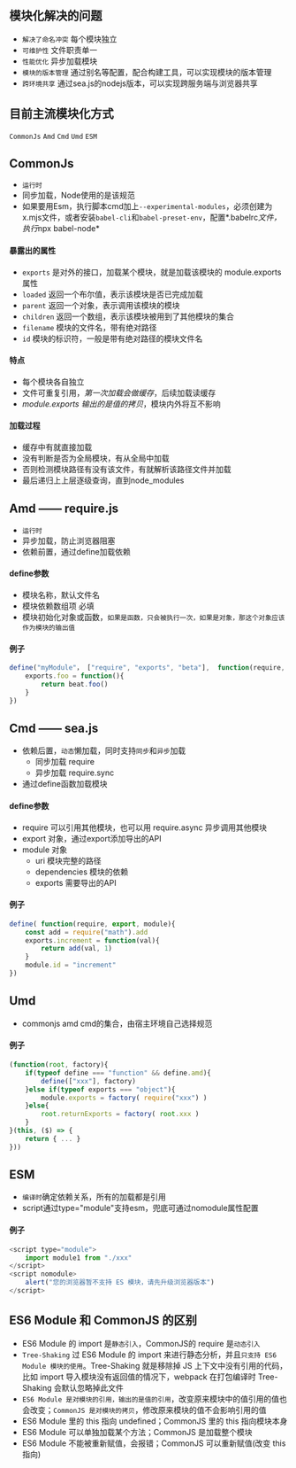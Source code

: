 ## 模块化解决的问题
- `解决了命名冲突` 每个模块独立
- `可维护性` 文件职责单一
- `性能优化` 异步加载模块
- `模块的版本管理` 通过别名等配置，配合构建工具，可以实现模块的版本管理
- `跨环境共享` 通过sea.js的nodejs版本，可以实现跨服务端与浏览器共享

## 目前主流模块化方式
`CommonJs` `Amd` `Cmd` `Umd` `ESM`

## CommonJs
- `运行时`
- 同步加载，Node使用的是该规范
- 如果要用Esm，执行脚本cmd加上`--experimental-modules`，必须创建为x.mjs文件，或者安装`babel-cli`和`babel-preset-env`，配置*.babelrc*文件，执行*npx babel-node*

#### 暴露出的属性
- `exports` 是对外的接口，加载某个模块，就是加载该模块的 module.exports 属性
- `loaded` 返回一个布尔值，表示该模块是否已完成加载
- `parent` 返回一个对象，表示调用该模块的模块
- `children` 返回一个数组，表示该模块被用到了其他模块的集合
- `filename` 模块的文件名，带有绝对路径
- `id` 模块的标识符，一般是带有绝对路径的模块文件名

#### 特点
- 每个模块各自独立
- 文件可重复引用，*第一次加载会做缓存*，后续加载读缓存
- *module.exports 输出的是值的拷贝*，模块内外将互不影响

#### 加载过程
- 缓存中有就直接加载
- 没有判断是否为全局模块，有从全局中加载
- 否则检测模块路径有没有该文件，有就解析该路径文件并加载
- 最后递归上上层逐级查询，直到node_modules


## Amd —— require.js
- `运行时`
- 异步加载，防止浏览器阻塞
- 依赖前置，通过define加载依赖

#### define参数
- 模块名称，默认文件名
- 模块依赖数组项 必填
- 模块初始化对象或函数，`如果是函数，只会被执行一次，如果是对象，那这个对象应该作为模块的输出值`

#### 例子
```javascript
define("myModule"， ["require", "exports", "beta"],  function(require, exports, beta){
    exports.foo = function(){
        return beat.foo()
    }
})
```

## Cmd —— sea.js
- 依赖后置，`动态`懒加载，同时支持`同步`和`异步`加载
  - 同步加载 require
  - 异步加载 require.sync
- 通过define函数加载模块

#### define参数
- require 可以引用其他模块，也可以用 require.async 异步调用其他模块
- export 对象，通过export添加导出的API
- module 对象
  - uri 模块完整的路径
  - dependencies 模块的依赖
  - exports 需要导出的API

#### 例子
```javascript
define( function(require, export, module){
    const add = require("math").add
    exports.increment = function(val){
        return add(val, 1)
    }
    module.id = "increment"
})

```

## Umd
- commonjs amd cmd的集合，由宿主环境自己选择规范

#### 例子
```javascript
(function(root, factory){
    if(typeof define === "function" && define.amd){
        define(["xxx"], factory)
    }else if(typeof exports === "object"){
        module.exports = factory( require("xxx") )
    }else{
        root.returnExports = factory( root.xxx )
    }
}(this, ($) => {
    return { ... }
}))

```

## ESM
- `编译时`确定依赖关系，所有的加载都是引用
- script通过type="module"支持esm，兜底可通过nomodule属性配置

#### 例子
```javascript
<script type="module">
    import module1 from "./xxx"
</script>
<script nomodule>
    alert("您的浏览器暂不支持 ES 模块，请先升级浏览器版本")
</script>
```


## ES6 Module 和 CommonJS 的区别
- ES6 Module 的 import 是`静态引入`，CommonJS的 require 是`动态引入`
- `Tree-Shaking` 过 ES6 Module 的 import 来进行静态分析，并且`只支持 ES6 Module 模块的使用`。Tree-Shaking 就是移除掉 JS 上下文中没有引用的代码，比如 import 导入模块没有返回值的情况下，webpack 在打包编译时 Tree-Shaking 会默认忽略掉此文件
- `ES6 Module 是对模块的引用，输出的是值的引用`，改变原来模块中的值引用的值也会改变；`CommonJS 是对模块的拷贝`，修改原来模块的值不会影响引用的值
- ES6 Module 里的 this 指向 undefined；CommonJS 里的 this 指向模块本身
- ES6 Module 可以单独加载某个方法；CommonJS 是加载整个模块
- ES6 Module 不能被重新赋值，会报错；CommonJS 可以重新赋值(改变 this 指向)
